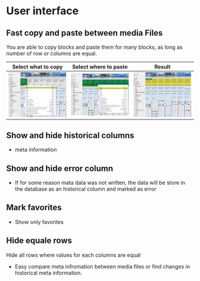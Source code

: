 # User interface


## Fast copy and paste between media Files
You are able to copy blocks and paste them for many blocks, as long as number of row or columns are equal.

Select what to copy | Select where to paste | Result
--|--|--
![Copy](userinterface-copy.png) | ![Paste](userinterface-paste.png) | ![Result](userinterface-copy_and_pasted.png)

## Show and hide historical columns

  - meta information

## Show and hide error column

- If for some reason mata data was not written, the data will be store in the database as an historical column and marked as error

## Mark favorites

- Show only favorites


## Hide equale rows
Hide all rows where values for each columns are equal
- Easy compare meta infromation between media files or find changes in historical meta information.
